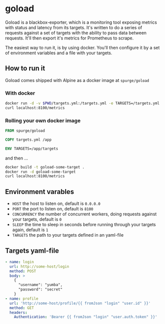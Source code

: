 goload
======

Goload is a blackbox-exporter, which is a monitoring tool exposing metrics with status and latency from its targets. It's written to do a series of requests against a set of targets with the ability to pass data between requests. It'll then export it's metrics for Prometheus to scrape.

The easiest way to run it, is by using docker. You'll then configure it by a set of environment variables and a file with your targets.

How to run it
-------------

Goload comes shipped with Alpine as a docker image at `spurge/goload`

### With docker

```sh
docker run -d -v $PWD/targets.yml:/targets.yml -e TARGETS=/targets.yml -p 8100:8100 spurge/goload
curl localhost:8100/metrics
```

### Rolling your own docker image

```Dockerfile
FROM spurge/goload

COPY targets.yml /app

ENV TARGETS=/app/targets
```

and then ...

```sh
docker build -t goload-some-target .
docker run -d goload-some-target
curl localhost:8100/metrics
```

Environment varables
--------------------

* `HOST` the host to listen on, default is `0.0.0.0`
* `PORT` the port to listen on, default is `8100`
* `CONCURRENCY` the number of concurrent workers, doing requests against your targets, default is `0`
* `SLEEP` the time to sleep in seconds before running through your targets again, default is `1`
* `TARGETS` the path to your targets defined in an yaml-file

Targets yaml-file
-----------------

```yaml
- name: login
  url: http://some-host/login
  method: POST
  body: >
    {
      "username": "yumba",
      "password": "secret"
    }
- name: profile
  url: 'http://some-host/profile/{{ fromJson "login" "user.id" }}'
  method: GET
  headers:
    Authentication: 'Bearer {{ fromJson "login" "user.auth.token" }}'
```
